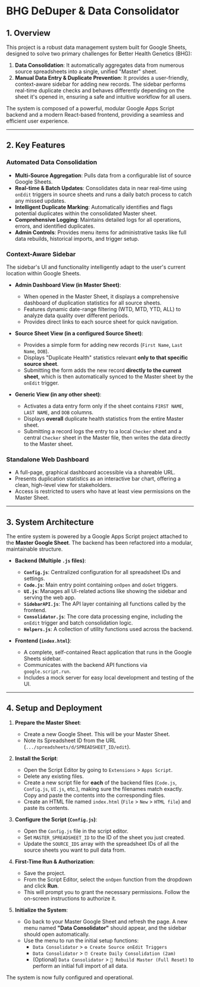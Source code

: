 # BHG DeDuper & Data Consolidator

## 1. Overview

This project is a robust data management system built for Google Sheets, designed to solve two primary challenges for Better Health Genetics (BHG):

1.  **Data Consolidation**: It automatically aggregates data from numerous source spreadsheets into a single, unified "Master" sheet.
2.  **Manual Data Entry & Duplicate Prevention**: It provides a user-friendly, context-aware sidebar for adding new records. The sidebar performs real-time duplicate checks and behaves differently depending on the sheet it's opened in, ensuring a safe and intuitive workflow for all users.

The system is composed of a powerful, modular Google Apps Script backend and a modern React-based frontend, providing a seamless and efficient user experience.

---

## 2. Key Features

### Automated Data Consolidation
- **Multi-Source Aggregation**: Pulls data from a configurable list of source Google Sheets.
- **Real-time & Batch Updates**: Consolidates data in near real-time using `onEdit` triggers in source sheets and runs a daily batch process to catch any missed updates.
- **Intelligent Duplicate Marking**: Automatically identifies and flags potential duplicates within the consolidated Master sheet.
- **Comprehensive Logging**: Maintains detailed logs for all operations, errors, and identified duplicates.
- **Admin Controls**: Provides menu items for administrative tasks like full data rebuilds, historical imports, and trigger setup.

### Context-Aware Sidebar
The sidebar's UI and functionality intelligently adapt to the user's current location within Google Sheets.

-   **Admin Dashboard View (in Master Sheet)**:
    -   When opened in the Master Sheet, it displays a comprehensive dashboard of duplication statistics for all source sheets.
    -   Features dynamic date-range filtering (WTD, MTD, YTD, ALL) to analyze data quality over different periods.
    -   Provides direct links to each source sheet for quick navigation.

-   **Source Sheet View (in a configured Source Sheet)**:
    -   Provides a simple form for adding new records (`First Name`, `Last Name`, `DOB`).
    -   Displays "Duplicate Health" statistics relevant **only to that specific source sheet**.
    -   Submitting the form adds the new record **directly to the current sheet**, which is then automatically synced to the Master sheet by the `onEdit` trigger.

-   **Generic View (in any other sheet)**:
    -   Activates a data entry form only if the sheet contains `FIRST NAME`, `LAST NAME`, and `DOB` columns.
    -   Displays **overall** duplicate health statistics from the entire Master sheet.
    -   Submitting a record logs the entry to a local `Checker` sheet and a central `Checker` sheet in the Master file, then writes the data directly to the Master sheet.

### Standalone Web Dashboard
- A full-page, graphical dashboard accessible via a shareable URL.
- Presents duplication statistics as an interactive bar chart, offering a clean, high-level view for stakeholders.
- Access is restricted to users who have at least view permissions on the Master Sheet.

---

## 3. System Architecture

The entire system is powered by a Google Apps Script project attached to the **Master Google Sheet**. The backend has been refactored into a modular, maintainable structure.

-   **Backend (Multiple `.js` files)**:
    -   **`Config.js`**: Centralized configuration for all spreadsheet IDs and settings.
    -   **`Code.js`**: Main entry point containing `onOpen` and `doGet` triggers.
    -   **`UI.js`**: Manages all UI-related actions like showing the sidebar and serving the web app.
    -   **`SidebarAPI.js`**: The API layer containing all functions called by the frontend.
    -   **`Consolidator.js`**: The core data processing engine, including the `onEdit` trigger and batch consolidation logic.
    -   **`Helpers.js`**: A collection of utility functions used across the backend.

-   **Frontend (`index.html`)**:
    -   A complete, self-contained React application that runs in the Google Sheets sidebar.
    -   Communicates with the backend API functions via `google.script.run`.
    -   Includes a mock server for easy local development and testing of the UI.

---

## 4. Setup and Deployment

1.  **Prepare the Master Sheet**:
    *   Create a new Google Sheet. This will be your Master Sheet.
    *   Note its Spreadsheet ID from the URL (`.../spreadsheets/d/SPREADSHEET_ID/edit`).

2.  **Install the Script**:
    *   Open the Script Editor by going to `Extensions` > `Apps Script`.
    *   Delete any existing files.
    *   Create a new script file for **each** of the backend files (`Code.js`, `Config.js`, `UI.js`, etc.), making sure the filenames match exactly. Copy and paste the contents into the corresponding files.
    *   Create an HTML file named `index.html` (`File` > `New` > `HTML file`) and paste its contents.

3.  **Configure the Script (`Config.js`)**:
    *   Open the `Config.js` file in the script editor.
    *   Set `MASTER_SPREADSHEET_ID` to the ID of the sheet you just created.
    *   Update the `SOURCE_IDS` array with the spreadsheet IDs of all the source sheets you want to pull data from.

4.  **First-Time Run & Authorization**:
    *   Save the project.
    *   From the Script Editor, select the `onOpen` function from the dropdown and click **Run**.
    *   This will prompt you to grant the necessary permissions. Follow the on-screen instructions to authorize it.

5.  **Initialize the System**:
    *   Go back to your Master Google Sheet and refresh the page. A new menu named **"Data Consolidator"** should appear, and the sidebar should open automatically.
    *   Use the menu to run the initial setup functions:
        *   `Data Consolidator` > `⚙️ Create Source onEdit Triggers`
        *   `Data Consolidator` > `⏰ Create Daily Consolidation (2am)`
        *   (Optional) `Data Consolidator` > `🔄 Rebuild Master (Full Reset)` to perform an initial full import of all data.

The system is now fully configured and operational.